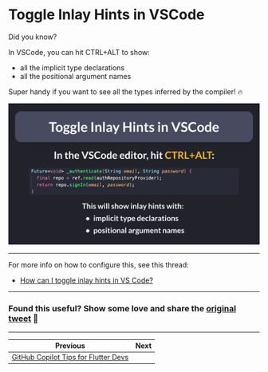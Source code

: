 # Toggle Inlay Hints in VSCode

Did you know?

In VSCode, you can hit CTRL+ALT to show:
- all the implicit type declarations
- all the positional argument names

Super handy if you want to see all the types inferred by the compiler! 🔥

![](140.gif)

---

For more info on how to configure this, see this thread:

- [How can I toggle inlay hints in VS Code?](https://stackoverflow.com/questions/68698269/how-can-i-toggle-inlay-hints-in-vs-code)

---

### Found this useful? Show some love and share the [original tweet](https://twitter.com/biz84/status/1745778839249203498) 🙏

---

| Previous | Next |
| -------- | ---- |
| [GitHub Copilot Tips for Flutter Devs](../0139-github-copilot-tips-flutter-devs/index.md) |  |


